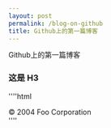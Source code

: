 ```yaml
---
layout: post
permalink: /blog-on-github
title: Github上的第一篇博客
---
```


Github上的第一篇博客

### 这是 H3 ######
''''html
<div class="footer"> &copy; 2004 Foo Corporation </div>
''''